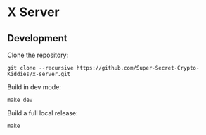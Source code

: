 # X Server

## Development

Clone the repository:
```shell
git clone --recursive https://github.com/Super-Secret-Crypto-Kiddies/x-server.git
```

Build in dev mode:
```shell
make dev
```

Build a full local release:
```shell
make
```